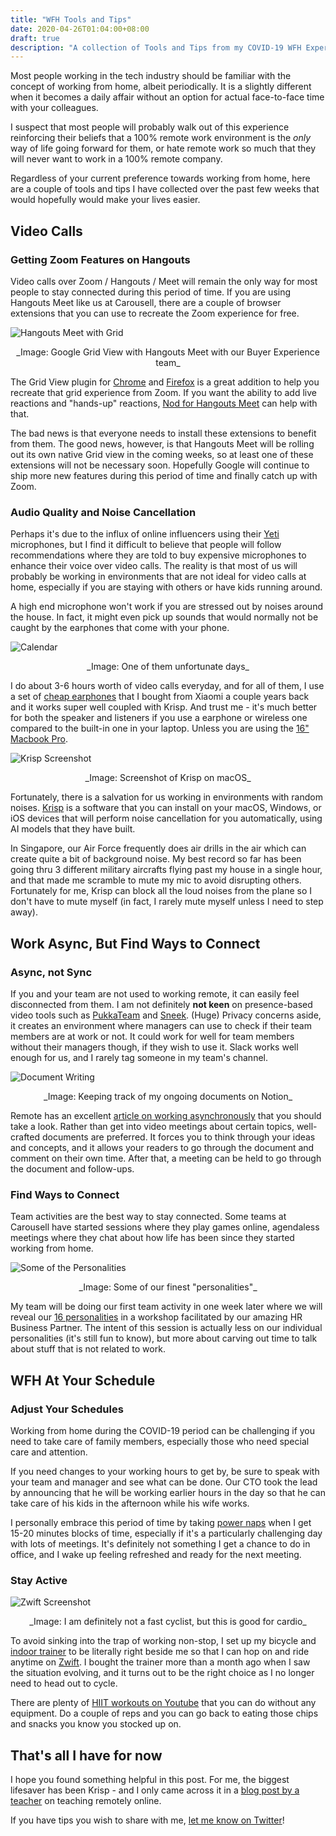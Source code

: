 ```yaml
---
title: "WFH Tools and Tips"
date: 2020-04-26T01:04:00+08:00
draft: true
description: "A collection of Tools and Tips from my COVID-19 WFH Experience"
---
```


Most people working in the tech industry should be familiar with the concept of
working from home, albeit periodically. It is a slightly different when it
becomes a daily affair without an option for actual face-to-face time with your
colleagues.

I suspect that most people will probably walk out of this experience
reinforcing their beliefs that a 100% remote work environment is the _only_ way
of life going forward for them, or hate remote work so much that they will
never want to work in a 100% remote company.

Regardless of your current preference towards working from home, here are a
couple of tools and tips I have collected over the past few weeks that would
hopefully would make your lives easier.

## Video Calls

### Getting Zoom Features on Hangouts

Video calls over Zoom / Hangouts / Meet will remain the only way for most
people to stay connected during this period of time. If you are using Hangouts
Meet like us at Carousell, there are a couple of browser extensions that you
can use to recreate the Zoom experience for free.

![Hangouts Meet with Grid](/images/wfh-tips/google-grid.jpg)
<center>_Image: Google Grid View with Hangouts Meet with our Buyer Experience team_</center>

The Grid View plugin for [Chrome][1] and [Firefox][2] is a great addition to
help you recreate that grid experience from Zoom. If you want the ability to
add live reactions and "hands-up" reactions, [Nod for Hangouts Meet][3] can
help with that.

The bad news is that everyone needs to install these extensions to benefit from
them. The good news, however, is that Hangouts Meet will be rolling out its own
native Grid view in the coming weeks, so at least one of these extensions will
not be necessary soon. Hopefully Google will continue to ship more new features
during this period of time and finally catch up with Zoom.

### Audio Quality and Noise Cancellation

Perhaps it's due to the influx of online influencers using their [Yeti][4]
microphones, but I find it difficult to believe that people will follow
recommendations where they are told to buy expensive microphones to enhance
their voice over video calls. The reality is that most of us will probably be
working in environments that are not ideal for video calls at home, especially
if you are staying with others or have kids running around.

A high end microphone won't work if you are stressed out by noises around the
house. In fact, it might even pick up sounds that would normally not be caught
by the earphones that come with your phone.

![Calendar](/images/wfh-tips/meetings-calendar.png)
<center>_Image: One of them unfortunate days_</center>

I do about 3-6 hours worth of video calls everyday, and for all of them, I use
a set of [cheap earphones][6] that I bought from Xiaomi a couple years back and
it works super well coupled with Krisp. And trust me - it's much better for
both the speaker and listeners if you use a earphone or wireless one compared
to the built-in one in your laptop. Unless you are using the [16" Macbook Pro][7].

![Krisp Screenshot](/images/wfh-tips/krisp-tool.png)
<center>_Image: Screenshot of Krisp on macOS_</center>

Fortunately, there is a salvation for us working in environments with random
noises. [Krisp][5] is a software that you can install on your macOS, Windows,
or iOS devices that will perform noise cancellation for you automatically,
using AI models that they have built.

In Singapore, our Air Force frequently does air drills in the air which can
create quite a bit of background noise. My best record so far has been going
thru 3 different military aircrafts flying past my house in a single hour, and
that made me scramble to mute my mic to avoid disrupting others.  Fortunately
for me, Krisp can block all the loud noises from the plane so I don't have to
mute myself (in fact, I rarely mute myself unless I need to step away).

## Work Async, But Find Ways to Connect

### Async, not Sync

If you and your team are not used to working remote, it can easily feel
disconnected from them. I am not definitely __not keen__ on presence-based
video tools such as [PukkaTeam][8] and [Sneek][9]. (Huge) Privacy concerns
aside, it creates an environment where managers can use to check if their
team members are at work or not. It could work for well for team members
without their managers though, if they wish to use it. Slack works well
enough for us, and I rarely tag someone in my team's channel.

![Document Writing](/images/wfh-tips/doc-list.png)
<center>_Image: Keeping track of my ongoing documents on Notion_</center>

Remote has an excellent [article on working asynchronously][10] that you should
take a look. Rather than get into video meetings about certain topics,
well-crafted documents are preferred. It forces you to think through your ideas
and concepts, and it allows your readers to go through the document and comment
on their own time. After that, a meeting can be held to go through the document
and follow-ups.

### Find Ways to Connect

Team activities are the best way to stay connected. Some teams at Carousell
have started sessions where they play games online, agendaless meetings where
they chat about how life has been since they started working from home.

![Some of the Personalities](/images/wfh-tips/16-personalities.png)
<center>_Image: Some of our finest "personalities"_</center>

My team will be doing our first team activity in one week later where we will
reveal our [16 personalities][11] in a workshop facilitated by our amazing HR
Business Partner. The intent of this session is actually less on our individual
personalities (it's still fun to know), but more about carving out time to talk
about stuff that is not related to work.

## WFH At Your Schedule

### Adjust Your Schedules

Working from home during the COVID-19 period can be challenging if you need to
take care of family members, especially those who need special care and
attention.

If you need changes to your working hours to get by, be sure to speak with your
team and manager and see what can be done. Our CTO took the lead by announcing
that he will be working earlier hours in the day so that he can take care of
his kids in the afternoon while his wife works.

I personally embrace this period of time by taking [power naps][12] when I get
15-20 minutes blocks of time, especially if it's a particularly challenging day
with lots of meetings. It's definitely not something I get a chance to do in
office, and I wake up feeling refreshed and ready for the next meeting.

### Stay Active

![Zwift Screenshot](/images/wfh-tips/zwift-rides.png)
<center>_Image: I am definitely not a fast cyclist, but this is good for cardio_</center>

To avoid sinking into the trap of working non-stop, I set up my bicycle and
[indoor trainer][13] to be literally right beside me so that I can hop on and
ride anytime on [Zwift][14]. I bought the trainer more than a month ago when I
saw the situation evolving, and it turns out to be the right choice as I no
longer need to head out to cycle.

There are plenty of [HIIT workouts on Youtube][15] that you can do without any
equipment. Do a couple of reps and you can go back to eating those chips and
snacks you know you stocked up on.

## That's all I have for now

I hope you found something helpful in this post. For me, the biggest lifesaver
has been Krisp - and I only came across it in a [blog post by a teacher][16] on
teaching remotely online.

If you have tips you wish to share with me, [let me know on Twitter][17]!


[1]: https://chrome.google.com/webstore/detail/google-meet-grid-view/bjkegbgpfgpikgkfidhcihhiflbjgfic
[2]: https://addons.mozilla.org/en-US/firefox/addon/google-meet-grid-view/
[3]: https://chrome.google.com/webstore/detail/nod-reactions-for-google/oikgofeboedgfkaacpfepbfmgdalabej
[4]: https://www.bluedesigns.com/products/yeti/
[5]: https://krisp.ai/
[6]: https://www.mi.com/sg/headphones_basic2/
[7]: https://www.theverge.com/2019/11/21/20974649/apple-macbook-pro-16-inch-laptop-review-keyboard-test-specs-price-features
[8]: https://www.pukkateam.com
[9]: https://sneek.io/
[10]: https://blog.remote.com/why-you-should-be-doing-async-work/
[11]: https://www.16personalities.com/
[12]: https://www.ncbi.nlm.nih.gov/pmc/articles/PMC6180010/
[13]: https://www.bikeradar.com/reviews/training/indoor-trainers/resistance-trainer/wahoo-kickr-snap-review/
[14]: https://zwift.com
[15]: https://www.google.com/search?client=firefox-b-d&q=youtube+hiit+workouts
[16]: http://blog.ifost.org.au/2020/03/how-i-teach-classes-remotely.html
[17]: https://twitter.com/victorneo
